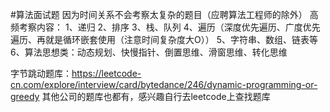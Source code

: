 #算法面试题
因为时间关系不会考察太复杂的题目（应聘算法工程师的除外）
高频考察内容：
1、递归
2、排序
3、栈、队列
4、遍历（深度优先遍历、广度优先遍历、再就是循环嵌套使用（注意时间复杂度大O））
5、字符串、数组、链表等
6、算法思想类：动态规划、快慢指针、倒置思维、滑窗思维、转化思维

字节跳动题库：https://leetcode-cn.com/explore/interview/card/bytedance/246/dynamic-programming-or-greedy
其他公司的题库也都有，感兴趣自行去leetcode上查找题库
